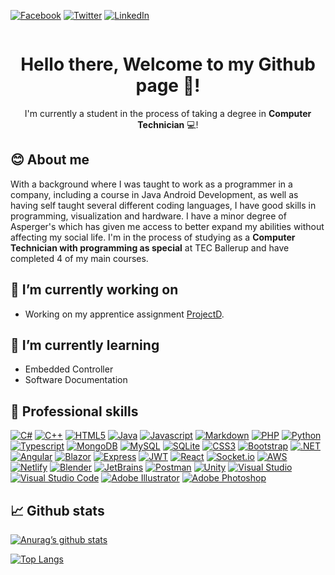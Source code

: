 [![Facebook](https://img.shields.io/badge/Facebook-%231877F2?style=for-the-badge&logo=Facebook&logoColor=white)](https://www.facebook.com/dennis.thiesen.1990)
[![Twitter](https://img.shields.io/badge/Twitter-%231DA1F2?style=for-the-badge&logo=Twitter&logoColor=white)](https://twitter.com/Hulle107)
[![LinkedIn](https://img.shields.io/badge/LinkedIn-%230077B5?style=for-the-badge&logo=linkedin&logoColor=white)](https://www.linkedin.com/in/dennisthiesen)

![]()

<div align="center">

  # Hello there, Welcome to my Github page 👋!
  
  I'm currently a student in the process of taking a degree in **Computer Technician** 💻!
  
</div>

## 😊 About me

With a background where I was taught to work as a programmer in a company, including a course in Java Android Development, as well as having self taught several different coding languages, I have good skills in programming, visualization and hardware. I have a minor degree of Asperger's which has given me access to better expand my abilities without affecting my social life. I'm in the process of studying as a **Computer Technician with programming as special** at TEC Ballerup and have completed 4 of my main courses.

## 🔭 I’m currently working on

 - Working on my apprentice assignment [ProjectD](https://github.com/Hulle107/ProjectD/).

## 🌱 I’m currently learning

 - Embedded Controller
 - Software Documentation

## 💼 Professional skills

[![C#](https://img.shields.io/badge/C%23-%23239120?style=for-the-badge&logo=c-sharp&logoColor=white)](https://en.wikipedia.org/wiki/C_Sharp_(programming_language))
[![C++](https://img.shields.io/badge/C++-%2300599C?style=for-the-badge&logo=c%2B%2B&logoColor=white)](https://en.wikipedia.org/wiki/C%2B%2B)
[![HTML5](https://img.shields.io/badge/HTML5-%23E34F26?style=for-the-badge&logo=html5&logoColor=white)](https://en.wikipedia.org/wiki/HTML5)
[![Java](https://img.shields.io/badge/Java-%23ED8B00?style=for-the-badge&logo=java&logoColor=white)](https://en.wikipedia.org/wiki/Java_(programming_language))
[![Javascript](https://img.shields.io/badge/Javascript-%23323330?style=for-the-badge&logo=javascript&logoColor=%23F7DF1E)](https://en.wikipedia.org/wiki/JavaScript)
[![Markdown](https://img.shields.io/badge/Markdown-black?style=for-the-badge&logo=markdown&logoColor=white)](https://en.wikipedia.org/wiki/Markdown)
[![PHP](https://img.shields.io/badge/PHP-%23777BB4?style=for-the-badge&logo=php&logoColor=white)](https://en.wikipedia.org/wiki/PHP)
[![Python](https://img.shields.io/badge/Python-%233670A0?style=for-the-badge&logo=python&logoColor=%23FFDD54)](https://en.wikipedia.org/wiki/Python_(programming_language))
[![Typescript](https://img.shields.io/badge/Typescript-%23007ACC?style=for-the-badge&logo=typescript&logoColor=white)](https://en.wikipedia.org/wiki/TypeScript)
[![MongoDB](https://img.shields.io/badge/MongoDB-%23001E2B?style=for-the-badge&logo=mongodb&logoColor=%2347A248)](https://en.wikipedia.org/wiki/MongoDB)
[![MySQL](https://img.shields.io/badge/MySQL-%234479A1?style=for-the-badge&logo=mysql&logoColor=white)](https://en.wikipedia.org/wiki/MySQL)
[![SQLite](https://img.shields.io/badge/SQLite-%23003B57?style=for-the-badge&logo=sqlite&logoColor=white)](https://en.wikipedia.org/wiki/SQLite)
[![CSS3](https://img.shields.io/badge/CSS3-%231572B6?style=for-the-badge&logo=css3&logoColor=white)](https://en.wikipedia.org/wiki/CSS)
[![Bootstrap](https://img.shields.io/badge/Bootstrap-%23563D7C?style=for-the-badge&logo=bootstrap&logoColor=white)](https://en.wikipedia.org/wiki/Bootstrap_(front-end_framework))
[![.NET](https://img.shields.io/badge/.NET-%235C2D91?style=for-the-badge&logo=.net&logoColor=white)](https://en.wikipedia.org/wiki/.NET)
[![Angular](https://img.shields.io/badge/Angular-%23DD0031?style=for-the-badge&logo=angular&logoColor=white)](https://en.wikipedia.org/wiki/Angular_(web_framework))
[![Blazor](https://img.shields.io/badge/Blazor-%235C2D91?style=for-the-badge&logo=blazor&logoColor=white)](https://en.wikipedia.org/wiki/Blazor)
[![Express](https://img.shields.io/badge/Express-%23404d59?style=for-the-badge&logo=express&logoColor=%2361DAFB)](https://en.wikipedia.org/wiki/Express.js)
[![JWT](https://img.shields.io/badge/JWT-black?style=for-the-badge&logo=JSON%20web%20tokens&logoColor=white)](https://en.wikipedia.org/wiki/JSON_Web_Token)
[![React](https://img.shields.io/badge/React-%2320232A?style=for-the-badge&logo=react&logoColor=%2361DAFB)](https://en.wikipedia.org/wiki/React_(JavaScript_library))
[![Socket.io](https://img.shields.io/badge/Socket.io-black?style=for-the-badge&logo=socket.io&badgeColor=white)](https://en.wikipedia.org/wiki/Socket.IO)
[![AWS](https://img.shields.io/badge/AWS-%23FF9900.svg?style=for-the-badge&logo=amazon-aws&logoColor=white)](https://en.wikipedia.org/wiki/Amazon_Web_Services)
[![Netlify](https://img.shields.io/badge/Netlify-%23000000.svg?style=for-the-badge&logo=netlify&logoColor=#00C7B7)](https://en.wikipedia.org/wiki/Netlify)
[![Blender](https://img.shields.io/badge/Blender-%230E548B.svg?style=for-the-badge&logo=blender&logoColor=%23F5792A)](https://en.wikipedia.org/wiki/Blender_(software))
[![JetBrains](https://img.shields.io/badge/JetBrains-%2327282c.svg?style=for-the-badge&logo=jetbrains&logoColor=%23000000)](https://en.wikipedia.org/wiki/JetBrains)
[![Postman](https://img.shields.io/badge/Postman-%23FF6C37.svg?style=for-the-badge&logo=postman&logoColor=white)](https://en.wikipedia.org/wiki/Postman_(software))
[![Unity](https://img.shields.io/badge/Unity-%23000000.svg?style=for-the-badge&logo=unity&logoColor=white)](https://en.wikipedia.org/wiki/Unity_(game_engine))
[![Visual Studio](https://img.shields.io/badge/Visual_Studio-%235C2D91.svg?style=for-the-badge&logo=visualstudio&logoColor=white)](https://en.wikipedia.org/wiki/Microsoft_Visual_Studio)
[![Visual Studio Code](https://img.shields.io/badge/VS_Code-%23007ACC.svg?style=for-the-badge&logo=visualstudiocode&logoColor=white)](https://en.wikipedia.org/wiki/Visual_Studio_Code)
[![Adobe Illustrator](https://img.shields.io/badge/Illustrator-%23FF9A00.svg?style=for-the-badge&logo=adobeillustrator&logoColor=white)](https://en.wikipedia.org/wiki/Adobe_Illustrator)
[![Adobe Photoshop](https://img.shields.io/badge/Photoshop-%2331A8FF.svg?style=for-the-badge&logo=adobephotoshop&logoColor=white)](https://en.wikipedia.org/wiki/Adobe_Photoshop)

## 📈 Github stats

[![Anurag’s github stats](https://github-readme-stats.vercel.app/api?username=Hulle107)](https://github.com/Hulle107)

[![Top Langs](https://github-readme-stats.vercel.app/api/top-langs/?username=Hulle107&layout=compact)](https://github.com/Hulle107)

<!--
- 🔭 I’m currently working on ...
- 🌱 I’m currently learning ...
- 👯 I’m looking to collaborate on ...
- 🤔 I’m looking for help with ...
- 💬 Ask me about ...
- 📫 How to reach me: ...
- 😄 Pronouns: ...
- ⚡ Fun fact: ...
-->
